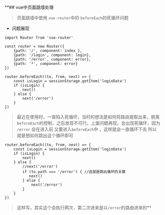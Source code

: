**## vue中页面跳墙处理

> 页面跳墙中使用 `vue-router`中的 `beforeEach`的死循环问题
 + 问题展现
```
import Router from 'vue-router'

const router = new Router({
    {path: '/', component: index },
    {path: '/login', component: login},
    {path: '/error', component: error},
    {path: '*', component: error}
})

router.beforeEach((to, from, next) => {
    const isLogin = sessionStorage.getItem('loginData')
    if (isLogin) {
        next()
    } else {
        next('/error')
    } 
})
```
> 最近在使用时，一直陷入死循环，当时的想法是如何将路由提取出来，脱离`beforeEach`的控制，之后发现不可行。上面问题再现，会出现死循环，因为 `/error` 会在进入前 又要进入`beforeEach`中 ，这样就会一直循环下去
> 所以就是想如何跳出这个循环即可

```
router.beforeEach((to, from, next) => {
    const isLogin = sessionStorage.getItem('loginData')
    if (isLogin) {
        next()
    } else {
        //next('/error')
        if (to.path === '/error') { //这就是跳出循环的关键
           next()
        } else {
            next('/error')
        }
    } 
})
```
> 这样写，其实这个会执行两次，第二次进来是以`/error`的路由进来的**